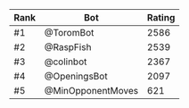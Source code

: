 Rank|Bot|Rating
---|---|---
#1|@ToromBot|2586
#2|@RaspFish|2539
#3|@colinbot|2367
#4|@OpeningsBot|2097
#5|@MinOpponentMoves|621
